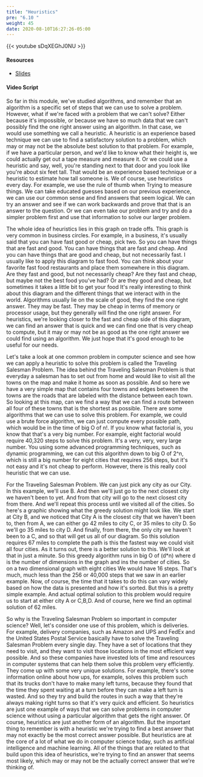 ```yaml
---
title: "Heuristics"
pre: "6.10 "
weight: 45
date: 2020-08-10T16:27:26-05:00
---
```


{{< youtube sDqXEGhJ0NU >}}

<!-- old Gwb9ezHE6VM -->

#### Resources

* [Slides](slides/6-Algorithms.pdf)

#### Video Script

So far in this module, we've studied algorithms, and remember that an algorithm is a specific set of steps that we can use to solve a problem. However, what if we're faced with a problem that we can't solve? Either because it's impossible, or because we have so much data that we can't possibly find the one right answer using an algorithm. In that case, we would use something we call a heuristic. A heuristic is an experience based technique we can use to find a satisfactory solution to a problem, which may or may not be the absolute best solution to that problem. For example, if we have a particular person, and we'd like to know what their height is, we could actually get out a tape measure and measure it. Or we could use a heuristic and say, well, you're standing next to that door and you look like you're about six feet tall. That would be an experience based technique or a heuristic to estimate how tall someone is. We of course, use heuristics every day. For example, we use the rule of thumb when Trying to measure things. We can take educated guesses based on our previous experience, we can use our common sense and find answers that seem logical. We can try an answer and see if we can work backwards and prove that that is an answer to the question. Or we can even take our problem and try and do a simpler problem first and use that information to solve our larger problem. 

The whole idea of heuristics lies in this graph on trade offs. This graph is very common in business circles. For example, in a business, it's usually said that you can have fast good or cheap, pick two. So you can have things that are fast and good. You can have things that are fast and cheap. And you can have things that are good and cheap, but not necessarily fast. I usually like to apply this diagram to fast food. You can think about your favorite fast food restaurants and place them somewhere in this diagram. Are they fast and good, but not necessarily cheap? Are they fast and cheap, but maybe not the best food you've had? Or are they good and cheap, but sometimes it takes a little bit to get your food It's really interesting to think about this diagram and the different things that we interact with in the world. Algorithms usually lie on the scale of good, they find the one right answer. They may be fast. They may be cheap in terms of memory or processor usage, but they generally will find the one right answer. For heuristics, we're looking closer to the fast and cheap side of this diagram, we can find an answer that is quick and we can find one that is very cheap to compute, but it may or may not be as good as the one right answer we could find using an algorithm. We just hope that it's good enough to be useful for our needs. 

Let's take a look at one common problem in computer science and see how we can apply a heuristic to solve this problem is called the Traveling Salesman Problem. The idea behind the Traveling Salesman Problem is that everyday a salesman has to set out from home and would like to visit all the towns on the map and make it home as soon as possible. And so here we have a very simple map that contains four towns and edges between the towns are the roads that are labeled with the distance between each town. So looking at this map, can we find a way that we can find a route between all four of these towns that is the shortest as possible. There are some algorithms that we can use to solve this problem. For example, we could use a brute force algorithm, we can just compute every possible path, which would be in the time of big O of n!. If you know what factorial is, you know that that's a very big number. For example, eight factorial would require 40,320 steps to solve this problem. It's a very, very, very large number. You using some advanced programming techniques, such as dynamic programming, we can cut this algorithm down to big O of 2^n, which is still a big number for eight cities that requires 256 steps, but it's not easy and it's not cheap to perform. However, there is this really cool heuristic that we can use. 

For the Traveling Salesman Problem. We can just pick any city as our City. In this example, we'll use B. And then we'll just go to the next closest city we haven't been to yet. And from that city will go to the next closest city from there. And we'll repeat this process until we visited all of the cities. So here's a graphic showing what the greedy solution might look like. We start at City B, and we noticed that City A is the closest city that we haven't been to, then from A, we can either go 42 miles to city C, or 35 miles to city D. So we'll go 35 miles to city D. And finally, from there, the only city we haven't been to a C, and so that will get us all of our diagram. So this solution requires 67 miles to complete the path is this the fastest way we could visit all four cities. As it turns out, there is a better solution to this. We'll look at that in just a minute. So this greedy algorithm runs in big O of (d*n) where d is the number of dimensions in the graph and ins the number of cities. So on a two dimensional graph with eight cities We would have 16 steps. That's much, much less than the 256 or 40,000 steps that we saw in an earlier example. Now, of course, the time that it takes to do this can vary widely based on how the data is presented and how it's sorted. But this is a pretty simple example. And actual optimal solution to this problem would require us to start at either city A or C,B,D. And of course, here we find an optimal solution of 62 miles. 

So why is the Traveling Salesman Problem so important in computer science? Well, let's consider one use of this problem, which is deliveries. For example, delivery companies, such as Amazon and UPS and FedEx and the United States Postal Service basically have to solve the Traveling Salesman Problem every single day. They have a set of locations that they need to visit, and they want to visit those locations in the most efficient way possible. And so these companies have invested lots of time and resources in computer systems that can help them solve this problem very efficiently. They come up with some very unique solutions. For example, there's some information online about how ups, for example, solves this problem such that its trucks don't have to make many left turns, because they found that the time they spent waiting at a turn before they can make a left turn is wasted. And so they try and build the routes in such a way that they're always making right turns so that it's very quick and efficient. So heuristics are just one example of ways that we can solve problems in computer science without using a particular algorithm that gets the right answer. Of course, heuristics are just another form of an algorithm. But the important thing to remember is with a heuristic we're trying to find a best answer that may not exactly be the most correct answer possible. But heuristics are at the core of a lot of what we do in computer science today, such as artificial intelligence and machine learning. All of the things that are related to that build upon this idea of heuristics, we're trying to find an answer that seems most likely, which may or may not be the actually correct answer that we're thinking of.
